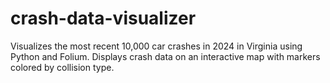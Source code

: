 # crash-data-visualizer
Visualizes the most recent 10,000 car crashes in 2024 in Virginia using Python and Folium. Displays crash data on an interactive map with markers colored by collision type.
